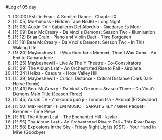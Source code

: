 #Log of 05 day

1. [00:00] Estatic Fear - A Sombre Dance - Chapter IX
1. [15:05] Moshimoss - Hidden Tape No.66 - Long Night
1. [15:08] Austin TV - Caballeros Del Albedrío - Quedarse Es Morir
1. [15:09] Bear McCreary - Da Vinci's Demons: Season Two - Illumination
1. [15:12] Brian Crain - Piano and Violin Duet - Time Forgotten
1. [15:18] Bear McCreary - Da Vinci's Demons: Season Two - In This Waking Life
1. [15:20] Maybeshewill - I Was Here for a Moment, Then I Was Gone - An End to Camaraderie
1. [15:25] Maybeshewill - Live At The Y Theatre - Co-Conspirators
1. [15:29] The Album Leaf - An Orchestrated Rise to Fall - Airplane
1. [15:34] Helios - Caesura - Hope Valley Hill
1. [15:39] Maybeshewill - Critical Distance - Critical Distance (Dark Dark Horse Remix)
1. [15:43] Bear McCreary - Da Vinci's Demons: Season Three - Da Vinci's Demons Main Title (Season Three)
1. [15:45] Austin TV - Amikooob guó jì - London tea - Akumal (El Salvador)
1. [15:50] Max Richter - FILM MUSIC - SARAH'S KEY ⁄ Gilles Paquet-Brenner - Time Piece
1. [15:51] The Album Leaf - The Enchanted Hill - kevlar
1. [15:55] The Album Leaf - An Orchestrated Rise to Fall - This River Deep
1. [15:58] Explosions in the Sky - Friday Night Lights (OST) - Your Hand in Mine (Goodbye)
